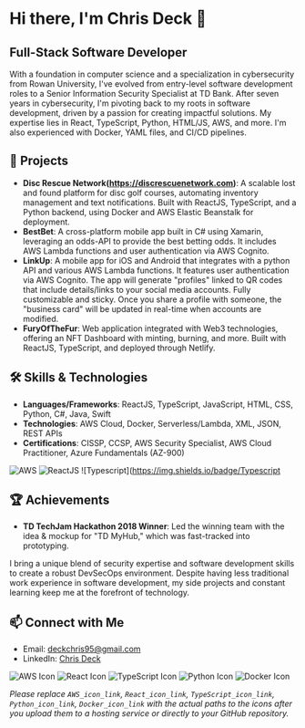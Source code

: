 # Hi there, I'm Chris Deck 👋

## Full-Stack Software Developer

With a foundation in computer science and a specialization in cybersecurity from Rowan University, I've evolved from entry-level software development roles to a Senior Information Security Specialist at TD Bank. After seven years in cybersecurity, I'm pivoting back to my roots in software development, driven by a passion for creating impactful solutions. My expertise lies in React, TypeScript, Python, HTML/JS, AWS, and more. I'm also experienced with Docker, YAML files, and CI/CD pipelines. 

## 🚀 Projects

- **Disc Rescue Network(https://discrescuenetwork.com)**: A scalable lost and found platform for disc golf courses, automating inventory management and text notifications. Built with ReactJS, TypeScript, and a Python backend, using Docker and AWS Elastic Beanstalk for deployment.
- **BestBet**: A cross-platform mobile app built in C# using Xamarin, leveraging an odds-API to provide the best betting odds. It includes AWS Lambda functions and user authentication via AWS Cognito.
- **LinkUp**: A mobile app for iOS and Android that integrates with a python API and various AWS Lambda functions. It features user authentication via AWS Cognito. The app will generate "profiles" linked to QR codes that include details/links to your social media accounts. Fully customizable and sticky. Once you share a profile with someone, the "business card" will be updated in real-time when accounts are modified. 
- **FuryOfTheFur**: Web application integrated with Web3 technologies, offering an NFT Dashboard with minting, burning, and more. Built with ReactJS, TypeScript, and deployed through Netlify.


## 🛠 Skills & Technologies

- **Languages/Frameworks**: ReactJS, TypeScript, JavaScript, HTML, CSS, Python, C#, Java, Swift
- **Technologies**: AWS Cloud, Docker, Serverless/Lambda, XML, JSON, REST APIs
- **Certifications**: CISSP, CCSP, AWS Security Specialist, AWS Cloud Practitioner, Azure Fundamentals (AZ-900)

![AWS](https://img.shields.io/badge/AWS-232F3E?style=for-the-badge&logo=amazonaws&logoColor=white)
![ReactJS](https://img.shields.io/badge/ReactJS-20232A?style=for-the-badge&logo=react&logoColor=61DAFB)
![Typescript](https://img.shields.io/badge/Typescript

## 🏆 Achievements

- **TD TechJam Hackathon 2018 Winner**: Led the winning team with the idea & mockup for "TD MyHub," which was fast-tracked into prototyping.

I bring a unique blend of security expertise and software development skills to create a robust DevSecOps environment. Despite having less traditional work experience in software development, my side projects and constant learning keep me at the forefront of technology.

## 📫 Connect with Me

- Email: [deckchris95@gmail.com](mailto:deckchris95@gmail.com)
- LinkedIn: [Chris Deck](https://www.linkedin.com/in/chrisdeck95/)

![AWS Icon](AWS_icon_link) ![React Icon](React_icon_link) ![TypeScript Icon](TypeScript_icon_link) ![Python Icon](Python_icon_link) ![Docker Icon](Docker_icon_link)

*Please replace `AWS_icon_link`, `React_icon_link`, `TypeScript_icon_link`, `Python_icon_link`, `Docker_icon_link` with the actual paths to the icons after you upload them to a hosting service or directly to your GitHub repository.*

